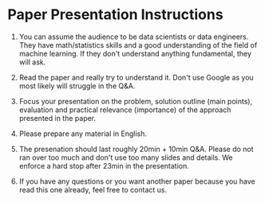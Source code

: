 # Paper Presentation Instructions

1. You can assume the audience to be data scientists or data engineers. They have math/statistics skills and a good understanding of the field of machine learning. If they don't understand anything fundamental, they will ask.

1. Read the paper and really try to understand it. Don't use Google as you most likely will struggle in the Q&A.

1. Focus your presentation on the problem, solution outline (main points), evaluation and practical relevance (importance) of the approach presented in the paper. 

1. Please prepare any material in English.  

1. The presenation should last roughly 20min + 10min Q&A. Please do not ran over too much and don't use too many slides and details. We enforce a hard stop after 23min in the presentation.

1. If you have any questions or you want another paper because you have read this one already, feel free to contact us. 

